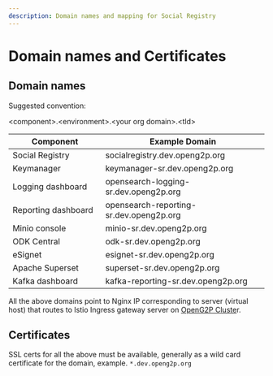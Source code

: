 ```yaml
---
description: Domain names and mapping for Social Registry
---
```


# Domain names and Certificates

## Domain names

Suggested convention:

\<component>.\<environment>.\<your org domain>.\<tld>



<table><thead><tr><th width="282">Component</th><th width="417">Example Domain</th></tr></thead><tbody><tr><td>Social Registry</td><td>socialregistry.dev.openg2p.org</td></tr><tr><td>Keymanager</td><td>keymanager-sr.dev.openg2p.org</td></tr><tr><td>Logging dashboard</td><td>opensearch-logging-sr.dev.openg2p.org</td></tr><tr><td>Reporting dashboard</td><td>opensearch-reporting-sr.dev.openg2p.org</td></tr><tr><td>Minio console</td><td>minio-sr.dev.openg2p.org</td></tr><tr><td>ODK Central</td><td>odk-sr.dev.openg2p.org</td></tr><tr><td>eSignet</td><td>esignet-sr.dev.openg2p.org</td></tr><tr><td>Apache Superset</td><td>superset-sr.dev.openg2p.org</td></tr><tr><td>Kafka dashboard</td><td>kafka-reporting-sr.dev.openg2p.org</td></tr></tbody></table>

All the above domains point to Nginx IP corresponding to server (virtual host) that routes to Istio Ingress gateway server on [OpenG2P Cluste](../../deployment/base-infrastructure/openg2p-cluster/)r.&#x20;

## Certificates

SSL certs for all the above must be available, generally as a wild card certificate for the domain, example. `*.dev.openg2p.org`

